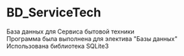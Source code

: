 # BD_ServiceTech
База данных для Сервиса бытовой техники  
Программа была выполнена для электива "Базы данных"  
Использована библиотека SQLite3  
